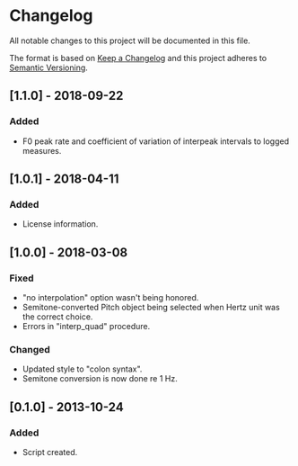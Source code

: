 # Changelog
All notable changes to this project will be documented in this file.

The format is based on [Keep a Changelog](http://keepachangelog.com/en/1.0.0/)
and this project adheres to [Semantic Versioning](http://semver.org/spec/v2.0.0.html).

## [1.1.0] - 2018-09-22
### Added
- F0 peak rate and coefficient of variation of interpeak intervals to logged measures.

## [1.0.1] - 2018-04-11
### Added
- License information.

## [1.0.0] - 2018-03-08
### Fixed
- "no interpolation" option wasn't being honored.
- Semitone-converted Pitch object being selected when Hertz unit was the correct choice.
- Errors in "interp_quad" procedure.

### Changed
- Updated style to "colon syntax".
- Semitone conversion is now done re 1 Hz.

## [0.1.0] - 2013-10-24
### Added
- Script created.
